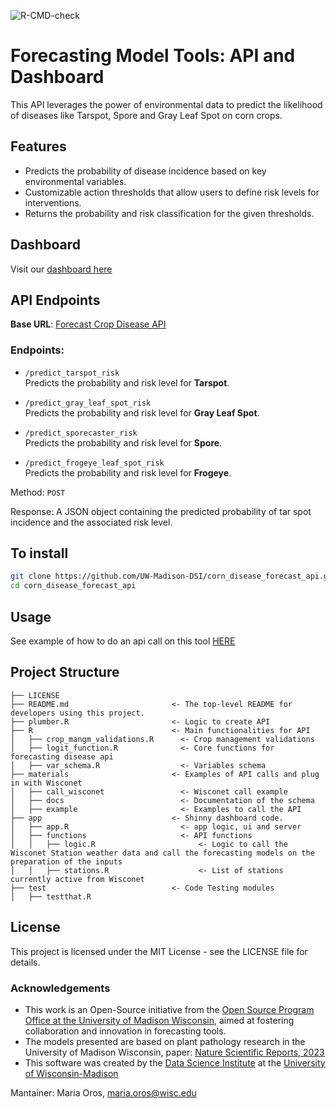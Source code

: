 ![R-CMD-check](https://github.com/mariaob1201/corn_disease_forecast_api/actions/workflows/r-cmd-check.yml/badge.svg)


# **Forecasting Model Tools: API and Dashboard**

This API leverages the power of environmental data to predict the likelihood of diseases like Tarspot, Spore and Gray Leaf Spot on corn crops. 

## Features

- Predicts the probability of disease incidence based on key environmental variables.
- Customizable action thresholds that allow users to define risk levels for interventions.
- Returns the probability and risk classification for the given thresholds.

## Dashboard 
Visit our [dashboard here](https://connect.doit.wisc.edu/tarspot_forecasting_app/)

## API Endpoints

**Base URL**: [Forecast Crop Disease API](https://connect.doit.wisc.edu/forecasting_crop_disease/)

### Endpoints:

- `/predict_tarspot_risk`  
  Predicts the probability and risk level for **Tarspot**.

- `/predict_gray_leaf_spot_risk`  
  Predicts the probability and risk level for **Gray Leaf Spot**.

- `/predict_sporecaster_risk`  
  Predicts the probability and risk level for **Spore**.

- `/predict_frogeye_leaf_spot_risk`  
  Predicts the probability and risk level for **Frogeye**.


Method: `POST` 

Response: A JSON object containing the predicted probability of tar spot incidence and the associated risk level.

## To install
```bash
git clone https://github.com/UW-Madison-DSI/corn_disease_forecast_api.git
cd corn_disease_forecast_api
```

## Usage
See example of how to do an api call on this tool [HERE](https://github.com/UW-Madison-DSI/corn_disease_forecast_api/blob/main/materials/example/example_api_call.R)

## Project Structure 
```
├── LICENSE
├── README.md                       <- The top-level README for developers using this project.
├── plumber.R                       <- Logic to create API
├── R                               <- Main functionalities for API
│   ├── crop_mangm_validations.R      <- Crop management validations
│   ├── logit_function.R              <- Core functions for forecasting disease api
│   ├── var_schema.R                  <- Variables schema
├── materials                       <- Examples of API calls and plug in with Wisconet
│   ├── call_wisconet                 <- Wisconet call example
│   ├── docs                          <- Documentation of the schema
│   ├── example                       <- Examples to call the API
├── app                             <- Shinny dashboard code.
│   ├── app.R                         <- app logic, ui and server
│   ├── functions                     <- API functions
│   │   ├── logic.R                       <- Logic to call the Wisconet Station weather data and call the forecasting models on the preparation of the inputs
│   │   ├── stations.R                    <- List of stations currently active from Wisconet  
├── test                            <- Code Testing modules
│   ├── testthat.R    
 ```

## License

This project is licensed under the MIT License - see the LICENSE file for details.


### Acknowledgements
- This work is an Open-Source initiative from the [Open Source Program Office at the University of Madison Wisconsin](https://ospo.wisc.edu), aimed at fostering collaboration and innovation in forecasting tools.
- The models presented are based on plant pathology research in the University of Madison Wisconsin, paper: [Nature Scientific Reports, 2023](https://www.nature.com/articles/s41598-023-44338-6)
- This software was created by the [Data Science Institute](https://datascience.wisc.edu) at the [University of Wisconsin-Madison](https://www.wisc.edu)

Mantainer: Maria Oros, maria.oros@wisc.edu